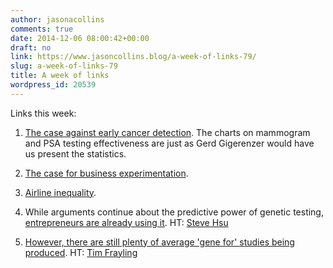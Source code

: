 ```yaml
---
author: jasonacollins
comments: true
date: 2014-12-06 08:00:42+00:00
draft: no
link: https://www.jasoncollins.blog/a-week-of-links-79/
slug: a-week-of-links-79
title: A week of links
wordpress_id: 20539
---
```


Links this week:






	
  1. [The case against early cancer detection](http://fivethirtyeight.com/features/the-case-against-early-cancer-detection/). The charts on mammogram and PSA testing effectiveness are just as Gerd Gigerenzer would have us present the statistics.

	
  2. [The case for business experimentation](https://hbr.org/2014/12/the-discipline-of-business-experimentation).

	
  3. [Airline inequality](http://offsettingbehaviour.blogspot.com.au/2014/12/air-gini.html).

	
  4. While arguments continue about the predictive power of genetic testing, [entrepreneurs are already using it](http://news.nationalgeographic.com/news/2014/10/141015-better-beef-genetics-science-agriculture-environment-ngfood/). HT: [Steve Hsu](http://infoproc.blogspot.com.au/2014/12/cows-clones-and-genomic-selection.html)

	
  5. [However, there are still plenty of average 'gene for' studies being produced](http://researchtheheadlines.org/2014/11/28/single-or-romantically-involved-dont-blame-the-happy-gene/). HT: [Tim Frayling](https://twitter.com/timfrayling)


